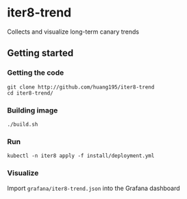 # iter8-trend
Collects and visualize long-term canary trends

## Getting started

### Getting the code
```
git clone http://github.com/huang195/iter8-trend
cd iter8-trend/
```

### Building image
```
./build.sh
```

### Run
```
kubectl -n iter8 apply -f install/deployment.yml
```

### Visualize
Import `grafana/iter8-trend.json` into the Grafana dashboard
